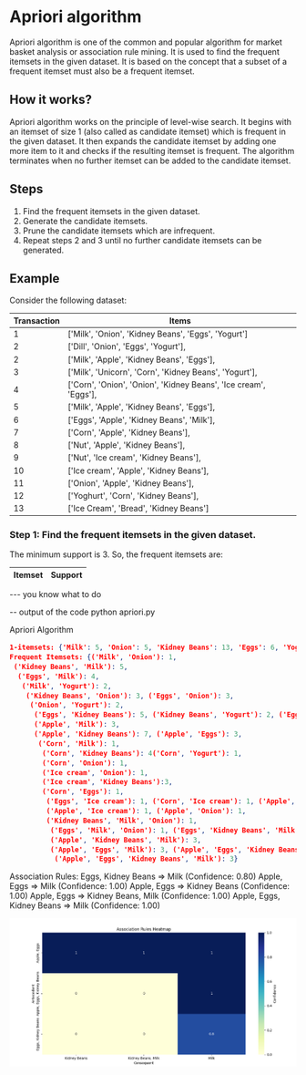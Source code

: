 # Apriori algorithm 
Apriori algorithm is one of the common and popular algorithm for market basket analysis or association rule mining. It is used to find the frequent itemsets in the given dataset. It is based on the concept that a subset of a frequent itemset must also be a frequent itemset.

## How it works?
Apriori algorithm works on the principle of level-wise search. It begins with an itemset of size 1 (also called as candidate itemset) which is frequent in the given dataset. It then expands the candidate itemset by adding one more item to it and checks if the resulting itemset is frequent. The algorithm terminates when no further itemset can be added to the candidate itemset.

## Steps
1. Find the frequent itemsets in the given dataset.
2. Generate the candidate itemsets.
3. Prune the candidate itemsets which are infrequent.
4. Repeat steps 2 and 3 until no further candidate itemsets can be generated.

## Example
Consider the following dataset:

| Transaction | Items |
| ----------- | ----- |
|1|['Milk', 'Onion', 'Kidney Beans', 'Eggs', 'Yogurt']|
|2|    ['Dill', 'Onion', 'Eggs', 'Yogurt'],|
 |2|   ['Milk', 'Apple', 'Kidney Beans', 'Eggs'],|
 |3|   ['Milk', 'Unicorn', 'Corn', 'Kidney Beans', 'Yogurt'],|
 |4|   ['Corn', 'Onion', 'Onion', 'Kidney Beans', 'Ice cream', 'Eggs'],|
 |5|   ['Milk', 'Apple', 'Kidney Beans', 'Eggs'],|
 |6|   ['Eggs', 'Apple', 'Kidney Beans', 'Milk'],|
 |7|   ['Corn', 'Apple', 'Kidney Beans'],|
 |8|   ['Nut', 'Apple', 'Kidney Beans'],|
 |9|   ['Nut', 'Ice cream', 'Kidney Beans'],|
 |10|   ['Ice cream', 'Apple', 'Kidney Beans'],|
 |11|   ['Onion', 'Apple', 'Kidney Beans'],|
 |12|   ['Yoghurt', 'Corn', 'Kidney Beans'],|
 |13|   ['Ice Cream', 'Bread', 'Kidney Beans']|


### Step 1: Find the frequent itemsets in the given dataset.
The minimum support is 3. So, the frequent itemsets are:

| Itemset | Support |
| ------- | ------- |
--- you know what to do 

-- output of the code
python apriori.py

Apriori Algorithm
```json
1-itemsets: {'Milk': 5, 'Onion': 5, 'Kidney Beans': 13, 'Eggs': 6, 'Yogurt': 3, 'Apple': 7, 'Corn': 4, 'Ice cream': 3}
Frequent Itemsets: {('Milk', 'Onion'): 1,
 ('Kidney Beans', 'Milk'): 5,
  ('Eggs', 'Milk'): 4,
   ('Milk', 'Yogurt'): 2,
    ('Kidney Beans', 'Onion'): 3, ('Eggs', 'Onion'): 3,
     ('Onion', 'Yogurt'): 2,
      ('Eggs', 'Kidney Beans'): 5, ('Kidney Beans', 'Yogurt'): 2, ('Eggs', 'Yogurt'): 2, 
      ('Apple', 'Milk'): 3, 
      ('Apple', 'Kidney Beans'): 7, ('Apple', 'Eggs'): 3,
       ('Corn', 'Milk'): 1,
        ('Corn', 'Kidney Beans'): 4('Corn', 'Yogurt'): 1,
        ('Corn', 'Onion'): 1, 
        ('Ice cream', 'Onion'): 1,
        ('Ice cream', 'Kidney Beans'):3,
        ('Corn', 'Eggs'): 1, 
         ('Eggs', 'Ice cream'): 1, ('Corn', 'Ice cream'): 1, ('Apple', 'Corn'): 1, 
         ('Apple', 'Ice cream'): 1, ('Apple', 'Onion'): 1, 
         ('Kidney Beans', 'Milk', 'Onion'): 1,
          ('Eggs', 'Milk', 'Onion'): 1, ('Eggs', 'Kidney Beans', 'Milk'): 4, ('Eggs', 'Kidney Beans', 'Onion'): 2, 
          ('Apple', 'Kidney Beans', 'Milk'): 3, 
          ('Apple', 'Eggs', 'Milk'): 3, ('Apple', 'Eggs', 'Kidney Beans'): 3,
           ('Apple', 'Eggs', 'Kidney Beans', 'Milk'): 3}
```

Association Rules:
Eggs, Kidney Beans => Milk (Confidence: 0.80)
Apple, Eggs => Milk (Confidence: 1.00)
Apple, Eggs => Kidney Beans (Confidence: 1.00)
Apple, Eggs => Kidney Beans, Milk (Confidence: 1.00)
Apple, Eggs, Kidney Beans => Milk (Confidence: 1.00)

![Alt text](image.png)